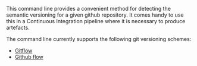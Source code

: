 This command line provides a convenient method for detecting the semantic versioning for a given github repository.
It comes handy to use this in a Continuous Integration pipeline where it is necessary to produce artefacts.

The command line currently supports the following git versioning schemes:

* [Gitflow](https://www.atlassian.com/git/tutorials/comparing-workflows/gitflow-workflow)
* [Github flow](https://guides.github.com/introduction/flow/)
